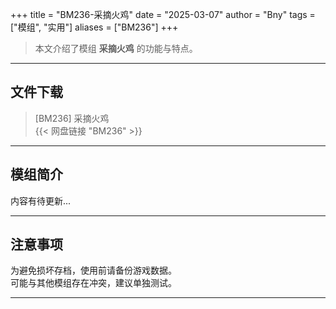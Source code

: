 +++
title = "BM236-采摘火鸡"
date = "2025-03-07"
author = "Bny"
tags = ["模组", "实用"]
aliases = ["BM236"]
+++

> 本文介绍了模组 **采摘火鸡** 的功能与特点。

---

## 文件下载

> [BM236] 采摘火鸡  
{{< 网盘链接 "BM236" >}}  

---

## 模组简介

>  
内容有待更新...  

---

## 注意事项

>  
为避免损坏存档，使用前请备份游戏数据。  
可能与其他模组存在冲突，建议单独测试。  

---


